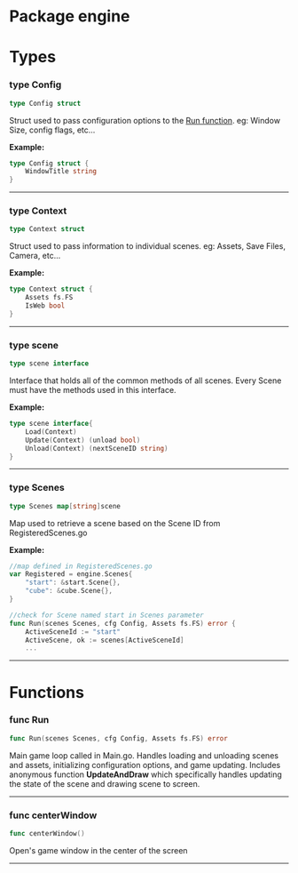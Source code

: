 # Package engine

# Types

### type **Config**
```go
type Config struct
```
Struct used to pass configuration options to the [Run function](#func-run). eg: Window Size, config flags, etc...

**Example:**
```go
type Config struct {
	WindowTitle string
}
```

---
### type **Context**
```go
type Context struct
```
Struct used to pass information to individual scenes. eg: Assets, Save Files, Camera, etc...

**Example:**
```go
type Context struct {
	Assets fs.FS
	IsWeb bool
}
```

---
### type **scene**
```go
type scene interface
```
Interface that holds all of the common methods of all scenes. Every Scene must have the methods used in this interface.

**Example:**
```go
type scene interface{
	Load(Context)
	Update(Context) (unload bool) 
	Unload(Context) (nextSceneID string)
}
```

---
### type **Scenes**
```go
type Scenes map[string]scene
```
Map used to retrieve a scene based on the Scene ID from RegisteredScenes.go 

**Example:**
```go
//map defined in RegisteredScenes.go
var Registered = engine.Scenes{
	"start": &start.Scene{},
	"cube": &cube.Scene{},
}
```

```go
//check for Scene named start in Scenes parameter
func Run(scenes Scenes, cfg Config, Assets fs.FS) error {
	ActiveSceneId := "start"
	ActiveScene, ok := scenes[ActiveSceneId]
	...
```

---

# Functions

### func **Run**
```go
func Run(scenes Scenes, cfg Config, Assets fs.FS) error 
```
Main game loop called in Main.go. Handles loading and unloading scenes and assets, initializing configuration options, and game updating. Includes anonymous function **UpdateAndDraw** which specifically handles updating the state of the scene and drawing scene to screen.

---
### func centerWindow
```go
func centerWindow()
```
Open's game window in the center of the screen

---


